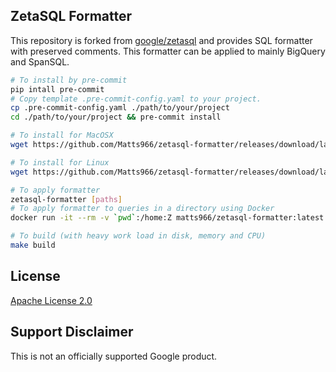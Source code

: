 ## ZetaSQL Formatter

This repository is forked from [google/zetasql](https://github.com/google/zetasql) and provides SQL formatter with preserved comments. This formatter can be applied to mainly BigQuery and SpanSQL.

```bash
# To install by pre-commit
pip intall pre-commit
# Copy template .pre-commit-config.yaml to your project.
cp .pre-commit-config.yaml ./path/to/your/project
cd ./path/to/your/project && pre-commit install
```

```bash
# To install for MacOSX
wget https://github.com/Matts966/zetasql-formatter/releases/download/latest/zetasql-formatter_darwin_amd64.zip && sudo unzip zetasql-formatter_darwin_amd64.zip -d /usr/local
```

```bash
# To install for Linux
wget https://github.com/Matts966/zetasql-formatter/releases/download/latest/zetasql-formatter_linux_x86_64.zip && sudo unzip zetasql-formatter_linux_x86_64.zip -d /usr/local
```

```bash
# To apply formatter
zetasql-formatter [paths]
# To apply formatter to queries in a directory using Docker
docker run -it --rm -v `pwd`:/home:Z matts966/zetasql-formatter:latest [paths]
```

```bash
# To build (with heavy work load in disk, memory and CPU)
make build
```

## License

[Apache License 2.0](LICENSE)

## Support Disclaimer
This is not an officially supported Google product.
